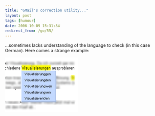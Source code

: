 ```yaml
---
title: "GMail's correction utility..."
layout: post
tags: [humour]
date: 2006-10-09 15:31:34
redirect_from: /go/55/
---
```


...sometimes lacks understanding of the language to check (in this case German). Here comes a strange example:

![Googlemail correction](/assets/googlecorrect.gif "Googlemail correction")
